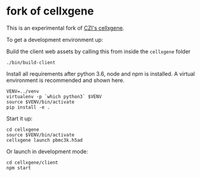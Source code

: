 # fork of cellxgene

This is an experimental fork of 
[CZI's cellxgene](https://github.com/chanzuckerberg/cellxgene).

To get a development environment up:

Build the client web assets by calling this from inside the `cellxgene` folder

```
./bin/build-client
```

Install all requirements after python 3.6, node and npm is installed.
A virtual environment is recommended and shown here.

```
VENV=../venv
virtualenv -p `which python3` $VENV
source $VENV/bin/activate
pip install -e .
```

Start it up:

```
cd cellxgene
source $VENV/bin/activate
cellxgene launch pbmc3k.h5ad
```

Or launch in development mode:

```
cd cellxgene/client
npm start
```
